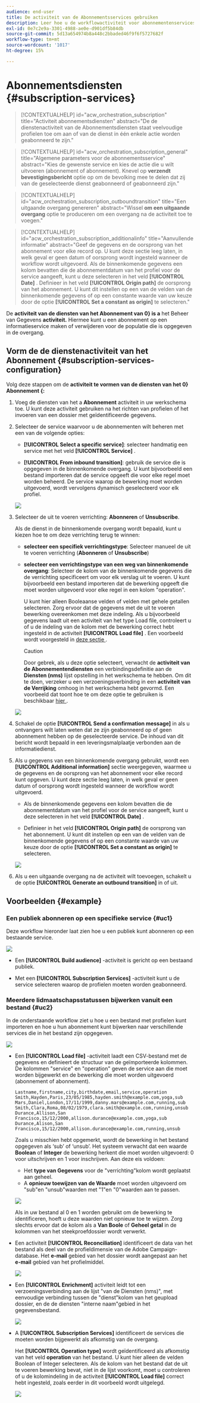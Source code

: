 ```yaml
---
audience: end-user
title: De activiteit van de Abonnementsservices gebruiken
description: Leer hoe u de workflowactiviteit voor abonnementenservices gebruikt
exl-id: 0e7c2e9a-3301-4988-ae0e-d901df5b84db
source-git-commit: 5d13a654974b8a448c2bbaded46f9f6f5727682f
workflow-type: tm+mt
source-wordcount: '1017'
ht-degree: 15%

---
```


# Abonnementsdiensten {#subscription-services}

>[!CONTEXTUALHELP]
>id="acw_orchestration_subscription"
>title="Activiteit abonnementsdiensten"
>abstract="De de dienstenactiviteit van de Abonnementsdiensten staat veelvoudige profielen toe om aan of van de dienst in één enkele actie worden geabonneerd te zijn."

>[!CONTEXTUALHELP]
>id="acw_orchestration_subscription_general"
>title="Algemene parameters voor de abonnementsservice"
>abstract="Kies de gewenste service en kies de actie die u wilt uitvoeren (abonnement of abonnement). Knevel op **verzendt bevestigingsbericht** optie op om de bevolking mee te delen dat zij van de geselecteerde dienst geabonneerd of geabonneerd zijn."

>[!CONTEXTUALHELP]
>id="acw_orchestration_subscription_outboundtransition"
>title="Een uitgaande overgang genereren"
>abstract="Wissel **om een uitgaande overgang** optie te produceren om een overgang na de activiteit toe te voegen."

>[!CONTEXTUALHELP]
>id="acw_orchestration_subscription_additionalinfo"
>title="Aanvullende informatie"
>abstract="Geef de gegevens en de oorsprong van het abonnement voor elke record op. U kunt deze sectie leeg laten, in welk geval er geen datum of oorsprong wordt ingesteld wanneer de workflow wordt uitgevoerd. Als de binnenkomende gegevens een kolom bevatten die de abonnementdatum van het profiel voor de service aangeeft, kunt u deze selecteren in het veld **[!UICONTROL Date]** . Definieer in het veld **[!UICONTROL Origin path]** de oorsprong van het abonnement. U kunt dit instellen op een van de velden van de binnenkomende gegevens of op een constante waarde van uw keuze door de optie **[!UICONTROL Set a constant as origin]** te selecteren."

De **activiteit van de diensten van het Abonnement van 0} is a** het Beheer van Gegevens **activiteit.** Hiermee kunt u een abonnement op een informatieservice maken of verwijderen voor de populatie die is opgegeven in de overgang.

## Vorm de de dienstenactiviteit van het Abonnement {#subscription-services-configuration}

Volg deze stappen om de **activiteit te vormen van de diensten van het 0} Abonnement {:**

1. Voeg de diensten van het a **Abonnement** activiteit in uw werkschema toe. U kunt deze activiteit gebruiken na het richten van profielen of het invoeren van een dossier met geïdentificeerde gegevens.

1. Selecteer de service waarvoor u de abonnementen wilt beheren met een van de volgende opties:

   * **[!UICONTROL Select a specific service]**: selecteer handmatig een service met het veld **[!UICONTROL Service]** .

   * **[!UICONTROL From inbound transition]**: gebruik de service die is opgegeven in de binnenkomende overgang. U kunt bijvoorbeeld een bestand importeren dat de service opgeeft die voor elke regel moet worden beheerd. De service waarop de bewerking moet worden uitgevoerd, wordt vervolgens dynamisch geselecteerd voor elk profiel.

   ![](../assets/workflow-subscription-service.png)

1. Selecteer de uit te voeren verrichting: **Abonneren** of **Unsubscribe**.

   Als de dienst in de binnenkomende overgang wordt bepaald, kunt u kiezen hoe te om deze verrichting terug te winnen:

   * **selecteer een specifiek verrichtingstype**: Selecteer manueel de uit te voeren verrichting (**Abonneren** of **Unsubscribe**)

   * **selecteer een verrichtingstype van een weg van binnenkomende overgang**: Selecteer de kolom van de binnenkomende gegevens die de verrichting specificeert om voor elk verslag uit te voeren. U kunt bijvoorbeeld een bestand importeren dat de bewerking opgeeft die moet worden uitgevoerd voor elke regel in een kolom &quot;operation&quot;.

     U kunt hier alleen Booleaanse velden of velden met gehele getallen selecteren. Zorg ervoor dat de gegevens met de uit te voeren bewerking overeenkomen met deze indeling. Als u bijvoorbeeld gegevens laadt uit een activiteit van het type Load file, controleert u of u de indeling van de kolom met de bewerking correct hebt ingesteld in de activiteit **[!UICONTROL Load file]** . Een voorbeeld wordt voorgesteld in [ deze sectie ](#uc2).

     >[!CAUTION]
     >
     >Door gebrek, als u deze optie selecteert, verwacht de **activiteit van de Abonnementendiensten** een verbindingsdefinitie aan de **Diensten (nms)** lijst opstelling in het werkschema te hebben. Om dit te doen, verzeker u een verzoeningsverbinding in een **activiteit van de Verrijking** omhoog in het werkschema hebt gevormd. Een voorbeeld dat toont hoe te om deze optie te gebruiken is beschikbaar [ hier ](#uc2).

   ![](../assets/workflow-subscription-service-inbound.png)

1. Schakel de optie **[!UICONTROL Send a confirmation message]** in als u ontvangers wilt laten weten dat ze zijn geabonneerd op of geen abonnement hebben op de geselecteerde service. De inhoud van dit bericht wordt bepaald in een leveringsmalplaatje verbonden aan de informatiedienst.

1. Als u gegevens van een binnenkomende overgang gebruikt, wordt een **[!UICONTROL Additional information]** sectie weergegeven, waarmee u de gegevens en de oorsprong van het abonnement voor elke record kunt opgeven. U kunt deze sectie leeg laten, in welk geval er geen datum of oorsprong wordt ingesteld wanneer de workflow wordt uitgevoerd.

   * Als de binnenkomende gegevens een kolom bevatten die de abonnementdatum van het profiel voor de service aangeeft, kunt u deze selecteren in het veld **[!UICONTROL Date]** .

   * Definieer in het veld **[!UICONTROL Origin path]** de oorsprong van het abonnement. U kunt dit instellen op een van de velden van de binnenkomende gegevens of op een constante waarde van uw keuze door de optie **[!UICONTROL Set a constant as origin]** te selecteren.

   ![](../assets/workflow-subscription-service-additional.png)

1. Als u een uitgaande overgang na de activiteit wilt toevoegen, schakelt u de optie **[!UICONTROL Generate an outbound transition]** in of uit.

## Voorbeelden {#example}

### Een publiek abonneren op een specifieke service {#uc1}

Deze workflow hieronder laat zien hoe u een publiek kunt abonneren op een bestaande service.

![](../assets/workflow-subscription-service-uc1.png)

* Een **[!UICONTROL Build audience]** -activiteit is gericht op een bestaand publiek.

* Met een **[!UICONTROL Subscription Services]** -activiteit kunt u de service selecteren waarop de profielen moeten worden geabonneerd.

### Meerdere lidmaatschapsstatussen bijwerken vanuit een bestand {#uc2}

In de onderstaande workflow ziet u hoe u een bestand met profielen kunt importeren en hoe u hun abonnement kunt bijwerken naar verschillende services die in het bestand zijn opgegeven.

![](../assets/workflow-subscription-service-uc2.png)

* Een **[!UICONTROL Load file]** -activiteit laadt een CSV-bestand met de gegevens en definieert de structuur van de geïmporteerde kolommen. De kolommen &quot;service&quot; en &quot;operation&quot; geven de service aan die moet worden bijgewerkt en de bewerking die moet worden uitgevoerd (abonnement of abonnement).

  ```
  Lastname,firstname,city,birthdate,email,service,operation
  Smith,Hayden,Paris,23/05/1985,hayden.smith@example.com,yoga,sub
  Mars,Daniel,London,17/11/1999,danny.mars@example.com,running,sub
  Smith,Clara,Roma,08/02/1979,clara.smith@example.com,running,unsub
  Durance,Allison,San Francisco,15/12/2000,allison.durance@example.com,yoga,sub
  Durance,Alison,San Francisco,15/12/2000,allison.durance@example.com,running,unsub
  ```

  Zoals u misschien hebt opgemerkt, wordt de bewerking in het bestand opgegeven als ‘sub’ of ‘unsub’. Het systeem verwacht dat een waarde **Boolean** of **Integer** de bewerking herkent die moet worden uitgevoerd: 0 voor uitschrijven en 1 voor inschrijven. Aan deze eis voldoen:
   * Het **type van Gegevens** voor de &quot;verrichting&quot;kolom wordt geplaatst aan geheel.
   * A **opnieuw toewijzen van de Waarde** moet worden uitgevoerd om &quot;sub&quot;en &quot;unsub&quot;waarden met &quot;1&quot;en &quot;0&quot;waarden aan te passen.

  ![](../assets/workflow-subscription-service-uc2-mapping.png)

  Als in uw bestand al 0 en 1 worden gebruikt om de bewerking te identificeren, hoeft u deze waarden niet opnieuw toe te wijzen. Zorg slechts ervoor dat de kolom als a **Van Boole** of **Geheel getal** in de kolommen van het steekproefdossier wordt verwerkt.

* Een activiteit **[!UICONTROL Reconciliation]** identificeert de data van het bestand als deel van de profieldimensie van de Adobe Campaign-database. Het **e-mail** gebied van het dossier wordt aangepast aan het **e-mail** gebied van het profielmiddel.

  ![](../assets/workflow-subscription-service-uc2-reconciliation.png)

* Een **[!UICONTROL Enrichment]** activiteit leidt tot een verzoeningsverbinding aan de lijst &quot;van de Diensten (nms)&quot;, met eenvoudige verbinding tussen de &quot;dienst&quot;kolom van het geupload dossier, en de de diensten &quot;interne naam&quot;gebied in het gegevensbestand.

  ![](../assets/workflow-subscription-service-uc2-enrichment.png)

* A **[!UICONTROL Subscription Services]** identificeert de services die moeten worden bijgewerkt als afkomstig van de overgang.

  Het **[!UICONTROL Operation type]** wordt geïdentificeerd als afkomstig van het veld **operation** van het bestand. U kunt hier alleen de velden Boolean of Integer selecteren. Als de kolom van het bestand dat de uit te voeren bewerking bevat, niet in de lijst voorkomt, moet u controleren of u de kolomindeling in de activiteit **[!UICONTROL Load file]** correct hebt ingesteld, zoals eerder in dit voorbeeld wordt uitgelegd.

  ![](../assets/workflow-subscription-service-uc2-subscription.png)
